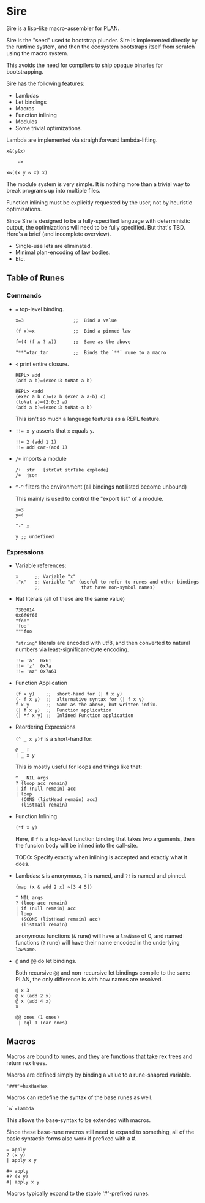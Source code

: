 Sire
====

Sire is a lisp-like macro-assembler for PLAN.

Sire is the "seed" used to bootstrap plunder.  Sire is implemented
directly by the runtime system, and then the ecosystem bootstraps itself from scratch using the macro system.

This avoids the need for compilers to ship opaque binaries for
bootstrapping.

Sire has the following features:

-   Lambdas
-   Let bindings
-   Macros
-   Function inlining
-   Modules
-   Some trivial optimizations.

Lambda are implemented via straightforward lambda-lifting.

    x&(y&x)

        ->

    x&((x y & x) x)

The module system is very simple.  It is nothing more than a trivial
way to break programs up into multiple files.

Function inlining must be explicitly requested by the user, not by
heuristic optimizations.

Since Sire is designed to be a fully-specified language with deterministic
output, the optimizations will need to be fully specified.  But that's
TBD.  Here's a brief (and incomplete overview).

-   Single-use lets are eliminated.
-   Minimal plan-encoding of law bodies.
-   Etc.


Table of Runes
--------------

### Commands

-   `=` top-level binding.

    ```
    x=3                  ;;  Bind a value

    (f x)=x              ;;  Bind a pinned law

    f=(4 (f x ? x))      ;;  Same as the above

    "**"=tar_tar         ;;  Binds the `**` rune to a macro
    ```

-   `<` print entire closure.

    ```
    REPL> add
    (add a b)=(exec:3 toNat-a b)

    REPL> <add
    (exec a b c)=(2 b (exec a a-b) c)
    (toNat a)=(2:0:3 a)
    (add a b)=(exec:3 toNat-a b)
    ```

    This isn't so much a language features as a REPL feature.


-   `!!= x y` asserts that `x` equals `y`.

    ```
    !!= 2 (add 1 1)
    !!= add car-(add 1)
    ```

-   `/+` imports a module

    ```
    /+  str   [strCat strTake explode]
    /+  json
    ```

-   `^-^` filters the environment (all bindings not listed become unbound)

     This mainly is used to control the "export list" of a module.

     ```
     x=3
     y=4

     ^-^ x

     y ;; undefined
     ```

### Expressions

-   Variable references:

    ```
    x      ;; Variable "x"
    ."x"   ;; Variable "x" (useful to refer to runes and other bindings
           ;;               that have non-symbol names)
    ```

-   Nat literals (all of these are the same value)

    ```
    7303014
    0x6f6f66
    "foo"
    'foo'
    """foo
    ```

    `"string"` literals are encoded with utf8, and then converted to
    natural numbers via least-significant-byte encoding.

    ```
    !!= 'a'  0x61
    !!= 'z'  0x7a
    !!= 'az' 0x7a61
    ```

-   Function Application

    ```
    (f x y)    ;;  short-hand for (| f x y)
    (- f x y)  ;;  alternative syntax for (| f x y)
    f-x-y      ;;  Same as the above, but written infix.
    (| f x y)  ;;  Function application
    (| *f x y) ;;  Inlined Function application
    ```

-   Reordering Expressions

    `(^ _ x y)f` is a short-hand for:

    ```
    @ _ f
    | _ x y
    ```

    This is mostly useful for loops and things like that:

    ```
    ^ _ NIL args
    ? (loop acc remain)
    | if (null remain) acc
    | loop
      (CONS (listHead remain) acc)
      (listTail remain)
    ```

-   Function Inlining

    ```
    (*f x y)
    ```

    Here, if `f` is a top-level function binding that takes two arguments,
    then the funcion body will be inlined into the call-site.

    TODO: Specify exactly when inlining is accepted and exactly what
    it does.

-   Lambdas: `&` is anonymous, `?` is named, and `?!` is named and pinned.

    ```
    (map (x & add 2 x) ~[3 4 5])

    ^ NIL args
    ? (loop acc remain)
    | if (null remain) acc
    | loop
      (&CONS (listHead remain) acc)
      (listTail remain)
    ```

    anonymous functions (`&` rune) will have a `lawName` of 0, and named
    functions (`?` rune) will have their name encoded in the underlying
    `lawName`.

-   `@` and `@@` do let bindings.

    Both recursive `@@` and non-recursive let bindings compile to the
    same PLAN, the only difference is with how names are resolved.

    ```
    @ x 3
    @ x (add 2 x)
    @ x (add 4 x)
    x
    ```

    ```
    @@ ones (1 ones)
     | eql 1 (car ones)
    ```

Macros
------

Macros are bound to runes, and they are functions that take rex trees
and return rex trees.

Macros are defined simply by binding a value to a rune-shapred variable.

    '###'=haxHaxHax

Macros can redefine the syntax of the base runes as well.

    `&`=lambda

This allows the base-syntax to be extended with macros.

Since these base-rune macros still need to expand to something, all of
the basic syntactic forms also work if prefixed with a #.

    = apply
    ? (x y)
    | apply x y

    #= apply
    #? (x y)
    #| apply x y

Macros typically expand to the stable '#'-prefixed runes.

